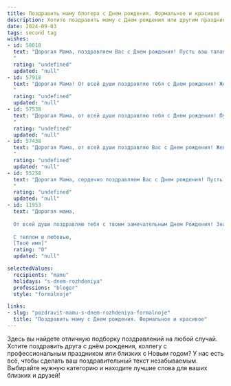 ```yaml
---
title: Поздравить маму блогера c Днем рождения. Формальное и красивое
description: Хотите поздравить маму c Днем рождения или другим праздником? Наш ИИ создаст незабываемое поздравление, а вы обязательно выделитесь среди других.  
date: 2024-09-03
tags: second tag
wishes:
- id: 58018
  text: "Дорогая Мама, поздравляем Вас с Днем рождения! Пусть ваш талант блогера продолжает вдохновлять и радовать ваших подписчиков, а жизнь будет наполнена яркими красками и вдохновением. Желаем Вам крепкого здоровья, счастья и неиссякаемой энергии!
  "
  rating: "undefined"
  updated: "null"
- id: 57918
  text: "Дорогая Мама! От всей души поздравляю тебя с Днем рождения! Желаю тебе крепкого здоровья, вдохновения и новых творческих успехов в твоей работе блогера. Пусть твои идеи всегда находят отклик у аудитории, а каждый день приносит радость и новые возможности!
  "
  rating: "undefined"
  updated: "null"
- id: 57538
  text: "Дорогая Мама, от всей души поздравляю тебя с Днем рождения! Пусть твой талант блогера приносит тебе радость и вдохновение, а твой оптимизм и харизма продолжают вдохновлять твоих подписчиков. Желаю тебе бесконечного вдохновения, новых творческих успехов и море позитивных эмоций!
  "
  rating: "undefined"
  updated: "null"
- id: 57438
  text: "Дорогая Мама, от всей души поздравляю Вас с Днем рождения! Желаю Вам творческого вдохновения, огромной аудитории, которая будет с интересом следить за Вашим блогом, и, конечно же, здоровья, счастья и успехов во всех начинаниях. Пусть каждый день приносит Вам радость и новые идеи!
  "
  rating: "undefined"
  updated: "null"
- id: 55258
  text: "Дорогая Мама, сердечно поздравляем Вас с Днем рождения! Пусть Ваш творческий путь блогера будет полон вдохновения, интересных событий и верных подписчиков. Желаем Вам крепкого здоровья, неиссякаемой энергии и радости от каждого прожитого дня.
  "
  rating: "undefined"
  updated: "null"
- id: 11953
  text: "Дорогая мама,
  
  От всей души поздравляю тебя с твоим замечательным Днем Рождения! Знаю, насколько ты любишь свой творческий путь в роли блогера, и хочу пожелать тебе неиссякаемого вдохновения и успехов в твоих проектах. Пусть каждый день приносит тебе радость и новые достижения, а твой блог процветает и вдохновляет все больше и больше людей.
  
  С теплом и любовью,
  [Твоё имя]"
  rating: "0"
  updated: "null"

selectedValues:
  recipients: "mamu"
  holidays: "s-dnem-rozhdeniya"
  professions: "bloger"
  style: "formalnoje"

links:
- slug: "pozdravit-mamu-s-dnem-rozhdeniya-formalnoje"
  title: "Поздравить маму c Днем рождения. Формальное и красивое"
---
```


Здесь вы найдете отличную подборку поздравлений на любой случай. 
Хотите поздравить друга с днём рождения, коллегу с профессиональным праздником или близких с Новым годом? У нас есть всё, чтобы сделать ваш поздравительный текст незабываемым. Выбирайте нужную категорию и находите лучшие слова для ваших близких и друзей!
